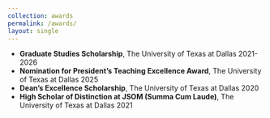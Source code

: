 ```yaml
---
collection: awards
permalink: /awards/
layout: single
---
```


  - **Graduate Studies Scholarship**, The University of Texas at Dallas  2021-2026
  - **Nomination for President’s Teaching Excellence Award**, The University of Texas at Dallas  2025
  - **Dean’s Excellence Scholarship**, The University of Texas at Dallas  2020
  - **High Scholar of Distinction at JSOM (Summa Cum Laude)**, The University of Texas at Dallas  2021
